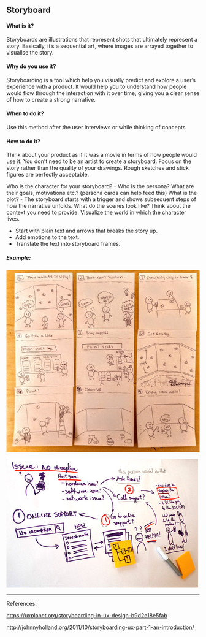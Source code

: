 ## Storyboard

#### What is it?
Storyboards are illustrations that represent shots that ultimately represent a story. Basically, it’s a sequential art, where images are arrayed together to visualise the story. 

#### Why do you use it?
Storyboarding is a tool which help you visually predict and explore a user’s experience with a product. It would help you to understand how people would flow through the interaction with it over time, giving you a clear sense of how to create a strong narrative.

#### When to do it?
Use this method after the user interviews or while thinking of concepts

#### How to do it?
Think about your product as if it was a movie in terms of how people would use it. You don't need to be an artist to create a storyboard. Focus on the story rather than the quality of your drawings. Rough sketches and stick figures are perfectly  acceptable. 

Who is the character for your storyboard? - Who is the persona? What are their goals, motivations etc.? (persona cards can help feed this)
What is the plot? - The storyboard starts with a trigger and shows subsequent steps of how the narrative unfolds. 
What do the scenes look like? Think about the context you need to provide. Visualize the world in which the character lives.

* Start with plain text and arrows that breaks the story up. 
* Add emotions to the text.
* Translate the text into storyboard frames.

##### Example:


![Storyboard](/images/storyboard.jpeg?raw=true "Storyboard")


![Storyboard-UX](/images/storyboard-ux.jpg?raw=true "Storyboard-UX")

---

References:

https://uxplanet.org/storyboarding-in-ux-design-b9d2e18e5fab

http://johnnyholland.org/2011/10/storyboarding-ux-part-1-an-introduction/
